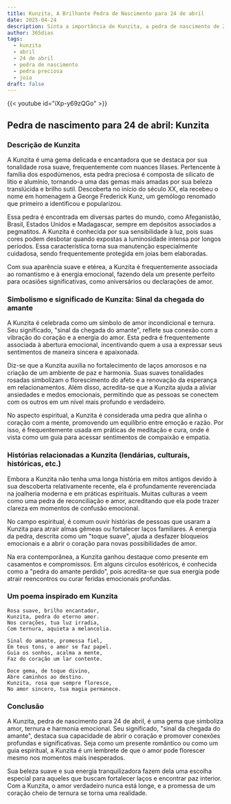 ```yaml
---
title: Kunzita, A Brilhante Pedra de Nascimento para 24 de abril
date: 2025-04-24
description: Sinta a importância de Kunzita, a pedra de nascimento de 24 de abril que simboliza Sinal da chegada do amante. Deixe que sua beleza e significado iluminem seu dia.
author: 365dias
tags:
  - kunzita
  - abril
  - 24 de abril
  - pedra de nascimento
  - pedra preciosa
  - joia
draft: false
---
```


{{< youtube id="iXp-y69zQGo" >}}

## Pedra de nascimento para 24 de abril: Kunzita

### Descrição de Kunzita

A Kunzita é uma gema delicada e encantadora que se destaca por sua tonalidade rosa suave, frequentemente com nuances lilases. Pertencente à família dos espodúmenos, esta pedra preciosa é composta de silicato de lítio e alumínio, tornando-a uma das gemas mais amadas por sua beleza translúcida e brilho sutil. Descoberta no início do século XX, ela recebeu o nome em homenagem a George Frederick Kunz, um gemólogo renomado que primeiro a identificou e popularizou.

Essa pedra é encontrada em diversas partes do mundo, como Afeganistão, Brasil, Estados Unidos e Madagascar, sempre em depósitos associados a pegmatitos. A Kunzita é conhecida por sua sensibilidade à luz, pois suas cores podem desbotar quando expostas a luminosidade intensa por longos períodos. Essa característica torna sua manutenção especialmente cuidadosa, sendo frequentemente protegida em joias bem elaboradas.

Com sua aparência suave e etérea, a Kunzita é frequentemente associada ao romantismo e à energia emocional, fazendo dela um presente perfeito para ocasiões significativas, como aniversários ou declarações de amor.

### Simbolismo e significado de Kunzita: Sinal da chegada do amante

A Kunzita é celebrada como um símbolo de amor incondicional e ternura. Seu significado, "sinal da chegada do amante", reflete sua conexão com a vibração do coração e a energia do amor. Esta pedra é frequentemente associada à abertura emocional, incentivando quem a usa a expressar seus sentimentos de maneira sincera e apaixonada.

Diz-se que a Kunzita auxilia no fortalecimento de laços amorosos e na criação de um ambiente de paz e harmonia. Suas suaves tonalidades rosadas simbolizam o florescimento do afeto e a renovação da esperança em relacionamentos. Além disso, acredita-se que a Kunzita ajuda a aliviar ansiedades e medos emocionais, permitindo que as pessoas se conectem com os outros em um nível mais profundo e verdadeiro.

No aspecto espiritual, a Kunzita é considerada uma pedra que alinha o coração com a mente, promovendo um equilíbrio entre emoção e razão. Por isso, é frequentemente usada em práticas de meditação e cura, onde é vista como um guia para acessar sentimentos de compaixão e empatia.

### Histórias relacionadas a Kunzita (lendárias, culturais, históricas, etc.)

Embora a Kunzita não tenha uma longa história em mitos antigos devido à sua descoberta relativamente recente, ela é profundamente reverenciada na joalheria moderna e em práticas espirituais. Muitas culturas a veem como uma pedra de reconciliação e amor, acreditando que ela pode trazer clareza em momentos de confusão emocional.

No campo espiritual, é comum ouvir histórias de pessoas que usaram a Kunzita para atrair almas gêmeas ou fortalecer laços familiares. A energia da pedra, descrita como um "toque suave", ajuda a desfazer bloqueios emocionais e a abrir o coração para novas possibilidades de amor.

Na era contemporânea, a Kunzita ganhou destaque como presente em casamentos e compromissos. Em alguns círculos esotéricos, é conhecida como a "pedra do amante perdido", pois acredita-se que sua energia pode atrair reencontros ou curar feridas emocionais profundas.

### Um poema inspirado em Kunzita

```
Rosa suave, brilho encantador,  
Kunzita, pedra do eterno amor.  
Nos corações, tua luz irradia,  
Com ternura, aquieta a melancolia.  

Sinal do amante, promessa fiel,  
Em teus tons, o amor se faz papel.  
Guia os sonhos, acalma a mente,  
Faz do coração um lar contente.  

Doce gema, de toque divino,  
Abre caminhos ao destino.  
Kunzita, rosa que sempre floresce,  
No amor sincero, tua magia permanece.  
```

### Conclusão

A Kunzita, pedra de nascimento para 24 de abril, é uma gema que simboliza amor, ternura e harmonia emocional. Seu significado, "sinal da chegada do amante", destaca sua capacidade de abrir o coração e promover conexões profundas e significativas. Seja como um presente romântico ou como um guia espiritual, a Kunzita é um lembrete de que o amor pode florescer mesmo nos momentos mais inesperados.

Sua beleza suave e sua energia tranquilizadora fazem dela uma escolha especial para aqueles que buscam fortalecer laços e encontrar paz interior. Com a Kunzita, o amor verdadeiro nunca está longe, e a promessa de um coração cheio de ternura se torna uma realidade.
